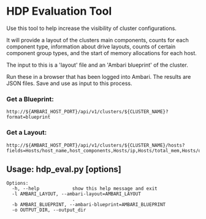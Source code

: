 # HDP Evaluation Tool

Use this tool to help increase the visibility of cluster configurations. 

It will provide a layout of the clusters main components, counts for each component type, information about drive layouts, counts of certain component group types, and the start of memory allocations for each host.

The input to this is a 'layout' file and an 'Ambari blueprint' of the cluster.

Run these in a browser that has been logged into Ambari.  The results are JSON files.  Save and use as input to this process.

### Get a Blueprint:
```
http://${AMBARI_HOST_PORT}/api/v1/clusters/${CLUSTER_NAME}?format=blueprint
```

### Get a Layout:
```
http://${AMBARI_HOST_PORT}/api/v1/clusters/${CLUSTER_NAME}/hosts?fields=Hosts/host_name,host_components,Hosts/ip,Hosts/total_mem,Hosts/os_arch,Hosts/os_type,Hosts/rack_info,Hosts/cpu_count,Hosts/disk_info,metrics/disk,Hosts/ph_cpu_count
```

## Usage: hdp_eval.py [options]

```
Options:
  -h, --help            show this help message and exit
  -l AMBARI_LAYOUT, --ambari-layout=AMBARI_LAYOUT
                        .
  -b AMBARI_BLUEPRINT, --ambari-blueprint=AMBARI_BLUEPRINT
  -o OUTPUT_DIR, --output_dir
```
